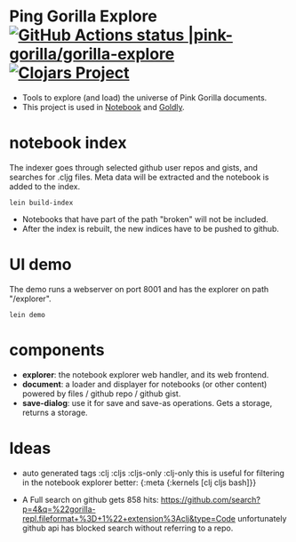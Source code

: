 # Ping Gorilla Explore [![GitHub Actions status |pink-gorilla/gorilla-explore](https://github.com/pink-gorilla/gorilla-explore/workflows/CI/badge.svg)](https://github.com/pink-gorilla/gorilla-explore/actions?workflow=CI)[![Clojars Project](https://img.shields.io/clojars/v/org.pinkgorilla/gorilla-explore.svg)](https://clojars.org/org.pinkgorilla/gorilla-explore)


- Tools to explore (and load) the universe of Pink Gorilla documents.
- This project is used in [Notebook](https://github.com/pink-gorilla/gorilla-notebook) and [Goldly](https://github.com/pink-gorilla/goldly).


# notebook index

The indexer goes through selected github user repos and gists, and searches for .cljg files. Meta data will be extracted and the notebook is added to the index. 

```
lein build-index
```

- Notebooks that have part of the path "broken" will not be included.
- After the index is rebuilt, the new indices have to be pushed to github.

# UI demo

The demo runs a webserver on port 8001 and has the explorer on path "/explorer".

```
lein demo
```

# components

- **explorer**: the notebook explorer web handler, and its web frontend.
- **document**: a loader and displayer for notebooks (or other content) powered by files / github repo / github gist.
- **save-dialog**: use it for save and save-as operations. Gets a storage, returns a storage. 

# Ideas

- auto generated tags :clj :cljs :cljs-only :clj-only
this is useful for filtering in the notebook explorer
better: {:meta {:kernels [clj cljs bash]}}

- A Full search on github gets 858 hits:
https://github.com/search?p=4&q=%22gorilla-repl.fileformat+%3D+1%22+extension%3Aclj&type=Code
unfortunately github api has blocked search without referring to a repo.

